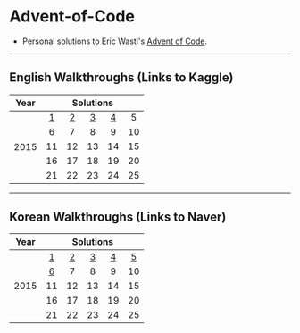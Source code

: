 # Advent-of-Code
* Personal solutions to Eric Wastl's [Advent of Code](www.adventofcode.com). 

-------------


## English Walkthroughs (Links to Kaggle)
<table>
    <thead>
        <tr>
            <th>Year</th>
            <th colspan=5>Solutions</th>
        </tr>
    </thead>
    <tbody>
        <tr>
            <td rowspan=6>2015</td>
        </tr>
        <tr>
            <td align="center"><a href="https://www.kaggle.com/code/jaeihn/advent-of-code-2015-day-1-solutions">1</a></td>
            <td align="center"><a href="https://www.kaggle.com/code/jaeihn/advent-of-code-2015-day-2-solutions">2</a></td>
            <td align="center"><a href="https://www.kaggle.com/code/jaeihn/advent-of-code-2015-day-3-solutions">3</a></td>
            <td align="center"><a href="https://www.kaggle.com/code/jaeihn/advent-of-code-2015-day-4-solutions">4</a></td>
            <td align="center">5</td>
        </tr>
        <tr>
            <td align="center">6</td>
            <td align="center">7</td>
            <td align="center">8</td>
            <td align="center">9</td>
            <td align="center">10</td>
        </tr>
        <tr>
            <td align="center">11</td>
            <td align="center">12</td>
            <td align="center">13</td>
            <td align="center">14</td>
            <td align="center">15</td>
        </tr>
            <td align="center">16</td>
            <td align="center">17</td>
            <td align="center">18</td>
            <td align="center">19</td>
            <td align="center">20</td>
        <tr>
            <td align="center">21</td>
            <td align="center">22</td>
            <td align="center">23</td>
            <td align="center">24</td>
            <td align="center">25</td>
        </tr>
    </tbody>
</table>


------------------


## Korean Walkthroughs (Links to Naver)

<table>
    <thead>
        <tr>
            <th>Year</th>
            <th colspan=5>Solutions</th>
        </tr>
    </thead>
    <tbody>
        <tr>
            <td rowspan=6>2015</td>
        </tr>
        <tr>
            <td align="center"><a href="https://blog.naver.com/z280937/222713120488">1</a></td>
            <td align="center"><a href="https://blog.naver.com/z280937/222716407388">2</a></td>
            <td align="center"><a href="https://blog.naver.com/z280937/222717264501">3</a></td>
            <td align="center"><a href="https://blog.naver.com/z280937/222721803050">4</a></td>
            <td align="center"><a href="https://blog.naver.com/z280937/222722858104">5</a></td>
        </tr>
        <tr>
          <td align="center"><a href="https://blog.naver.com/z280937/222724763778">6</a></td>
            <td align="center">7</td>
            <td align="center">8</td>
            <td align="center">9</td>
            <td align="center">10</td>
        </tr>
        <tr>
            <td align="center">11</td>
            <td align="center">12</td>
            <td align="center">13</td>
            <td align="center">14</td>
            <td align="center">15</td>
        </tr>
            <td align="center">16</td>
            <td align="center">17</td>
            <td align="center">18</td>
            <td align="center">19</td>
            <td align="center">20</td>
        <tr>
            <td align="center">21</td>
            <td align="center">22</td>
            <td align="center">23</td>
            <td align="center">24</td>
            <td align="center">25</td>
        </tr>
    </tbody>
</table>
